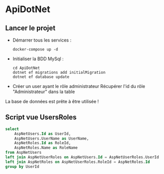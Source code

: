 # ApiDotNet

## Lancer le projet

- Démarrer tous les services :

    ```shell
    docker-compose up -d
    ```
- Initialiser la BDD MySql :
    ```shell
    cd ApiDotNet
    dotnet ef migrations add initialMigration
    dotnet ef database update
    ```
- Créer un user ayant le rôle administrateur
  Récupérer l'id du rôle "Administrateur" dans la table

La base de données est prête à être utilisée !

## Script vue UsersRoles

```sql
select
    AspNetUsers.Id as UserId,
    AspNetUsers.UserName as UserName, 
    AspNetRoles.Id as RoleId,
    AspNetRoles.Name as RoleName
from AspNetUsers
left join AspNetUserRoles on AspNetUsers.Id = AspNetUserRoles.UserId
left join AspNetRoles on AspNetUserRoles.RoleId = AspNetRoles.Id
group by UserId
```